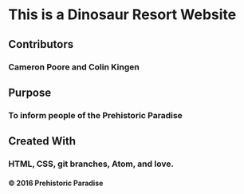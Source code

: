 # This is a Dinosaur Resort Website

## Contributors
### Cameron Poore and Colin Kingen

## Purpose
### To inform people of the Prehistoric Paradise

## Created With
### HTML, CSS, git branches, Atom, and love.

#### &copy; 2016 Prehistoric Paradise
